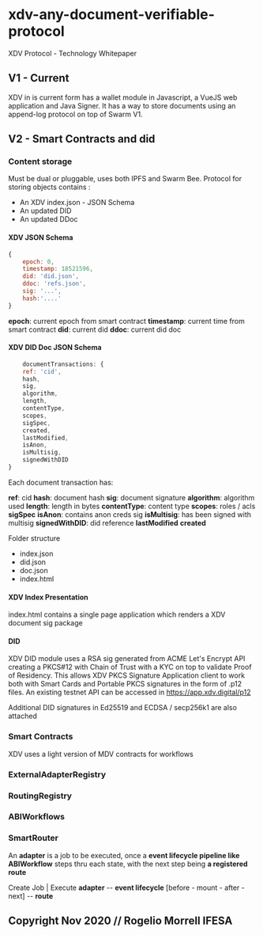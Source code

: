 # xdv-any-document-verifiable-protocol
XDV Protocol -  Technology Whitepaper


## V1 - Current

XDV in is current form has a wallet module in Javascript, a VueJS web application and Java Signer. It has a way to store documents
using an append-log protocol on top of Swarm V1.

## V2 - Smart Contracts and did

### Content storage

Must be dual or pluggable, uses both IPFS and Swarm Bee. Protocol for storing objects contains  :

- An XDV index.json - JSON Schema
- An updated DID
- An updated DDoc

#### XDV JSON Schema

```js
{
    epoch: 0,
    timestamp: 18521596,
    did: 'did.json',
    ddoc: 'refs.json',
    sig: '...',
    hash:'....'
}
```

**epoch**: current  epoch from smart contract
**timestamp**: current time from smart contract
**did**: current did
**ddoc**: current did doc



#### XDV DID Doc JSON Schema

```js
    documentTransactions: {
    ref: 'cid',
    hash,
    sig,
    algorithm,
    length,
    contentType,
    scopes,
    sigSpec,
    created,
    lastModified,
    isAnon,
    isMultisig,
    signedWithDID
}
```
Each document transaction has:

**ref**: cid
**hash**: document hash
**sig**: document signature
**algorithm**: algorithm used
**length**: length in bytes
**contentType**: content type
**scopes**: roles / acls
**sigSpec**
**isAnon**: contains anon creds sig
**isMultisig**: has been signed with multisig
**signedWithDID**: did reference
**lastModified**
**created**


Folder structure

- index.json
- did.json
- doc.json
- index.html

#### XDV Index Presentation

index.html contains a single page application which renders a XDV document sig package 

#### DID

XDV DID module uses a RSA sig generated from ACME Let's Encrypt API creating a PKCS#12 with Chain of Trust with a KYC on top to validate Proof of Residency. This allows XDV PKCS Signature Application client to work both with Smart Cards and Portable PKCS signatures in the form of .p12 files. An existing testnet API can be accessed in https://app.xdv.digital/p12

Additional DID signatures in Ed25519 and ECDSA / secp256k1 are also attached

### Smart Contracts

XDV uses a light version of MDV contracts for workflows

### ExternalAdapterRegistry

### RoutingRegistry

### ABIWorkflows

### SmartRouter


An **adapter** is a job to be executed, once a **event lifecycle pipeline like ABIWorkflow** steps thru each state, with the next step being **a registered route**

Create Job
    |
Execute **adapter**  -- **event lifecycle** [before - mount - after - next] -- **route**

## Copyright  Nov  2020 // Rogelio Morrell IFESA
